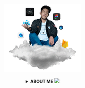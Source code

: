 <div align="center">
<a href="http://www.bastndev.com/">
<img width="50%" src="@bastndev/IMG/Gif/gohit.gif" title="bastndev.com">
</a>
</div>

</br>
<!-- code IMG -->
<details >
<summary align="center"><b>ABOUT ME</b> <img width="11.5px" src="https://raw.githubusercontent.com/bastndev/GitHub_Emoji.gif/main/assets/gif/vr%20(14).gif"> </summary>
<!-- </br> -->

<div >
<img align="left" width="13%"  high="100%" src="@bastndev/IMG/blok2.png"/>
<img align="right" width="13%" src="@bastndev/IMG/blok2.png"/>

  <h6 id="#lucas" >
    Hey, I'm <a href="https://www.linkedin.com/in/bastndev/">Gohit bastian </a>and I'm from Peru 🇵🇪. Currently, I'm working<a href="https://www.bastndev.com/"> @bastndev </a>. In my personal projects .I'm interested in developing applications that have integrated artificial intelligence. If you want me to be part of your team, you can <img width="15px" src="https://raw.githubusercontent.com/bastndev/GitHub_Emoji.gif/main/assets/gif/dt%20(83).gif">
  </h6>
  <h5 align="center">
     <!-- <kbd> -->
  ➥ <a href="https://www.linkedin.com/in/bastndev/" > My interests: </a> • Artificial Intelligence | • Mobile Development | • UI/UX
      </kbd>
    </h5>
</div>

<!-- <h1 align="center">Github Metrics </h1> -->
[![Ashutosh's github activity graph](https://github-readme-activity-graph.vercel.app/graph?username=bastndev&bg_color=0d1117&color=96989C&line=00b3ff&point=f9fafa&area=true&hide_border=true)](https://github.com/ashutosh00710/github-readme-activity-graph)



<div >
<p><img align="left" width="20%" src="https://profile-counter.glitch.me/{bastndev}/count.svg"/></p>
<p><img align="right" width="20%" src="https://profile-counter.glitch.me/{bastndev}/count.svg"/></p>
<h6 >Our team is composed of passionate developers dedicated to customizing and providing exclusive materials for your GitHub profile. Here, you will find a wide range of resources that will help you stand out and enhance your presence on this collaborative development platform. From custom themes to project templates, we are committed to providing you with the necessary tools.</h6>



</div>


[Volver al principio](#lucas)
</details>

